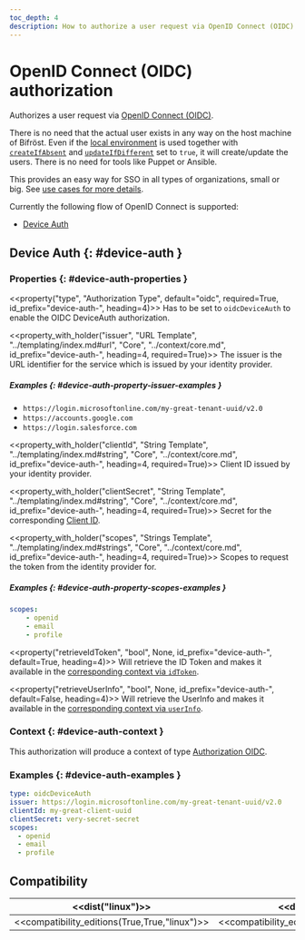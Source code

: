 ```yaml
---
toc_depth: 4
description: How to authorize a user request via OpenID Connect (OIDC) with Bifröst.
---
```

# OpenID Connect (OIDC) authorization

Authorizes a user request via [OpenID Connect (OIDC)](https://openid.net/developers/how-connect-works/).

There is no need that the actual user exists in any way on the host machine of Bifröst. Even if the [local environment](../environment/local.md) is used together with [`createIfAbsent`](../environment/local.md#linux-property-createIfAbsent-evaluation) and [`updateIfDifferent`](../environment/local.md#linux-property-updateIfDifferent-evaluation) set to `true`, it will create/update the users. There is no need for tools like Puppet or Ansible.

This provides an easy way for SSO in all types of organizations, small or big. See [use cases for more details](../../usecases.md).

Currently the following flow of OpenID Connect is supported:

* [Device Auth](#device-auth)

## Device Auth {: #device-auth }

### Properties {: #device-auth-properties }

<<property("type", "Authorization Type", default="oidc", required=True, id_prefix="device-auth-", heading=4)>>
Has to be set to `oidcDeviceAuth` to enable the OIDC DeviceAuth authorization.

<<property_with_holder("issuer", "URL Template", "../templating/index.md#url", "Core", "../context/core.md", id_prefix="device-auth-", heading=4, required=True)>>
The issuer is the URL identifier for the service which is issued by your identity provider.

##### Examples {: #device-auth-property-issuer-examples }
* `https://login.microsoftonline.com/my-great-tenant-uuid/v2.0`
* `https://accounts.google.com`
* `https://login.salesforce.com`

<<property_with_holder("clientId", "String Template", "../templating/index.md#string", "Core", "../context/core.md", id_prefix="device-auth-", heading=4, required=True)>>
Client ID issued by your identity provider.

<<property_with_holder("clientSecret", "String Template", "../templating/index.md#string", "Core", "../context/core.md", id_prefix="device-auth-", heading=4, required=True)>>
Secret for the corresponding [Client ID](#device-auth-property-clientId).

<<property_with_holder("scopes", "Strings Template", "../templating/index.md#strings", "Core", "../context/core.md", id_prefix="device-auth-", heading=4, required=True)>>
Scopes to request the token from the identity provider for.

##### Examples {: #device-auth-property-scopes-examples }
```yaml
scopes:
    - openid
    - email
    - profile
```

<<property("retrieveIdToken", "bool", None, id_prefix="device-auth-", default=True, heading=4)>>
Will retrieve the ID Token and makes it available in the [corresponding context via `idToken`](../context/authorization.md#oidc-property-idToken).

<<property("retrieveUserInfo", "bool", None, id_prefix="device-auth-", default=False, heading=4)>>
Will retrieve the UserInfo and makes it available in the [corresponding context via `userInfo`](../context/authorization.md#oidc-property-userInfo).

### Context {: #device-auth-context }

This authorization will produce a context of type [Authorization OIDC](../context/authorization.md#oidc).

### Examples {: #device-auth-examples }

```yaml
type: oidcDeviceAuth
issuer: https://login.microsoftonline.com/my-great-tenant-uuid/v2.0
clientId: my-great-client-uuid
clientSecret: very-secret-secret
scopes:
  - openid
  - email
  - profile
```

## Compatibility

| <<dist("linux")>> | <<dist("windows")>> |
| - | - |
| <<compatibility_editions(True,True,"linux")>> | <<compatibility_editions(True,None,"windows")>> |
